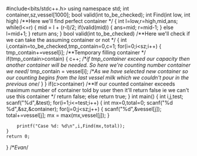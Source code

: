 #include<bits/stdc++.h>
using namespace std;
int container,sz,vessel[1000];
bool valid(int to_be_checked);
int Find(int low, int high) /**Here we'll find perfect container */
{
    int l=low,r=high,mid,ans;
    while(l<=r)
    {
        mid = l + (r-l)/2;
        if(valid(mid))
        {
            ans=mid;
            r=mid-1;
        }
        else
            l=mid+1;
    }
    return ans;
}
bool valid(int to_be_checked) /**Here we'll check if we can take the assuming container or not */
{
    int i,contain=to_be_checked,tmp_contain=0,c=1;
    for(i=0;i<sz;i++)
    {
        tmp_contain+=vessel[i]; /**Temporary filling container */
        if(tmp_contain>contain)
        {
            c++;     /**if tmp_container exceed our capacity then another container will be needed. So here we're counting number container we need*/
            tmp_contain = vessel[i]; /**As we have selected new container so our counting begins from the last vessel milk which we couldn't pour in the previous one*/
        }
    }
    if(c>container) /**If our counted container exceeds maximum number of container told by user then it'll return false ie we can't use this container */
        return false;
    else
        return true;
}
int main()
{
    int i,j,test;
    scanf("%d",&test);
    for(i=1;i<=test;i++)
    {
        int mx=0,total=0;
        scanf("%d %d",&sz,&container);
        for(j=0;j<sz;j++)
        {
             scanf("%d",&vessel[j]);
             total+=vessel[j];
             mx = max(mx,vessel[j]);
        }

        printf("Case %d: %d\n",i,Find(mx,total));
    }
    return 0;
}
/**Evan*/
